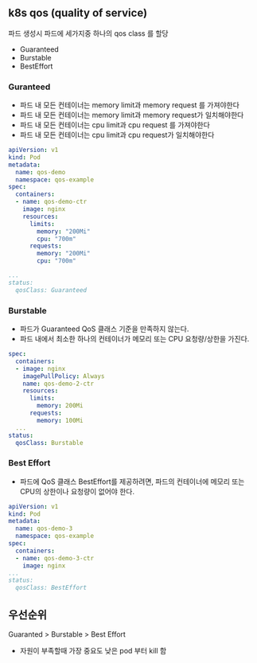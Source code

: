 ## k8s qos (quality of service)

파드 생성시 파드에 세가지중 하나의 qos class 를 할당
- Guaranteed
- Burstable
- BestEffort


### Guranteed

- 파드 내 모든 컨테이너는 memory limit과 memory request 를 가져야한다
- 파드 내 모든 컨테이너는 memory limit과 memory request가 일치해야한다
- 파드 내 모든 컨테이너는 cpu limit과 cpu request 를 가져야한다
- 파드 내 모든 컨테이너는 cpu limit과 cpu request가 일치해야한다


```yaml
apiVersion: v1
kind: Pod
metadata:
  name: qos-demo
  namespace: qos-example
spec:
  containers:
  - name: qos-demo-ctr
    image: nginx
    resources:
      limits:
        memory: "200Mi"
        cpu: "700m"
      requests:
        memory: "200Mi"
        cpu: "700m"

...
status:
  qosClass: Guaranteed
```


### Burstable

- 파드가 Guaranteed QoS 클래스 기준을 만족하지 않는다.
- 파드 내에서 최소한 하나의 컨테이너가 메모리 또는 CPU 요청량/상한을 가진다.

```yaml
spec:
  containers:
  - image: nginx
    imagePullPolicy: Always
    name: qos-demo-2-ctr
    resources:
      limits:
        memory: 200Mi
      requests:
        memory: 100Mi
  ...
status:
  qosClass: Burstable
```

### Best Effort

- 파드에 QoS 클래스 BestEffort를 제공하려면, 파드의 컨테이너에 메모리 또는 CPU의 상한이나 요청량이 없어야 한다.

```yaml
apiVersion: v1
kind: Pod
metadata:
  name: qos-demo-3
  namespace: qos-example
spec:
  containers:
  - name: qos-demo-3-ctr
    image: nginx
...
status:
  qosClass: BestEffort
```


## 우선순위

Guaranted > Burstable > Best Effort

- 자원이 부족할때 가장 중요도 낮은 pod 부터 kill 함
